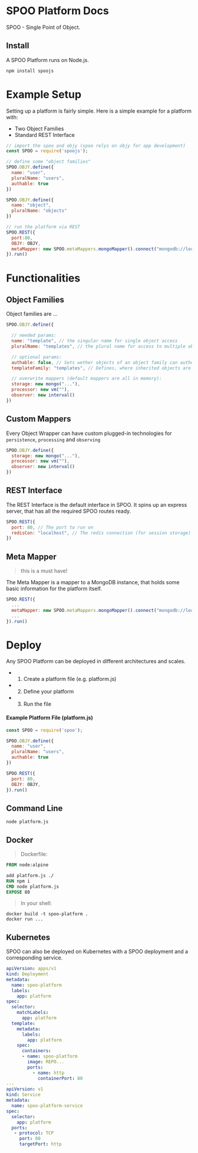 # SPOO Platform Docs

SPOO - Single Point of Object.

## Install

A SPOO Platform runs on Node.js.

```javascript
npm install spoojs
```


# Example Setup

Setting up a platform is fairly simple. Here is a simple example for a platform with:

* Two Object Families
* Standard REST Interface


```javascript
// import the spoo and objy (spoo relys on objy for app development)
const SPOO = require('spoojs');

// define some "object families"
SPOO.OBJY.define({
  name: "user",
  pluralName: "users",
  authable: true
})

SPOO.OBJY.define({
  name: "object",
  pluralName: "objects"
})

// run the platform via REST
SPOO.REST({
  port:80,
  OBJY: OBJY,
  metaMapper: new SPOO.metaMappers.mongoMapper().connect("mongodb://localhost")
}).run()
```

# Functionalities

## Object Families

Object families are ...


```javascript
SPOO.OBJY.define({

  // needed params:
  name: "template", // the singular name for single object access
  pluralName: "templates", // the plural name for access to multiple objects

  // optional params:
  authable: false, // Sets wether objects of an object family can authenticate (login) against the platform
  templateFamily: "templates", // Defines, where inherited objects are retrieved from. Defaults to object family itself.

  // overwrite mappers (default mappers are all in memory):
  storage: new mongo("..."),
  processor: new vm(""),
  observer: new interval() 
})

````


## Custom Mappers

Every Object Wrapper can have custom plugged-in technologies for `persistence`, `processing` and `observing`


```javascript
SPOO.OBJY.define({
  storage: new mongo("..."),
  processor: new vm(""),
  observer: new interval() 
})
````


## REST Interface

The REST Interface is the default interface in SPOO. It spins up an express server, that has all the required SPOO routes ready.


```javascript
SPOO.REST({
  port: 80, // The port to run on
  redisCon: "localhost", // The redis connection (for session storage)
})
````


## Meta Mapper

> this is a must have!

The Meta Mapper is a mapper to a MongoDB instance, that holds some basic information for the platform itself.


```javascript
SPOO.REST({
  ...
  metaMapper: new SPOO.metaMappers.mongoMapper().connect("mongodb://localhost"),
  ...
}).run()
````


# Deploy

Any SPOO Platform can be deployed in different architectures and scales.


* 1. Create a platform file (e.g. platform.js)
* 2. Define your platform
* 3. Run the file


#### Example Platform File (platform.js)

```javascript
const SPOO = require('spoo');

SPOO.OBJY.define({
  name: "user",
  pluralName: "users",
  authable: true
})

SPOO.REST({
  port: 80,
  OBJY: OBJY,
}).run()
```



## Command Line

```shell
node platform.js
```


## Docker

> Dockerfile:

```Dockerfile
FROM node:alpine

add platform.js ./
RUN npm i
CMD node platform.js
EXPOSE 80
```

> In your shell:

```shell
docker build -t spoo-platform .
docker run ...
```

## Kubernetes

SPOO can also be deployed on Kubernetes with a SPOO deployment and a corresponding service. 

```yaml
apiVersion: apps/v1
kind: Deployment
metadata:
  name: spoo-platform
  labels:
    app: platform
spec:
  selector:
    matchLabels:
      app: platform
  template:
    metadata:
      labels:
        app: platform
    spec:
      containers:
      - name: spoo-platform
        image: REPO...
        ports:
          - name: http
            containerPort: 80
---
apiVersion: v1
kind: Service
metadata:
  name: spoo-platform-service
spec:
  selector:
    app: platform
  ports:
   - protocol: TCP
     port: 80
     targetPort: http
```

